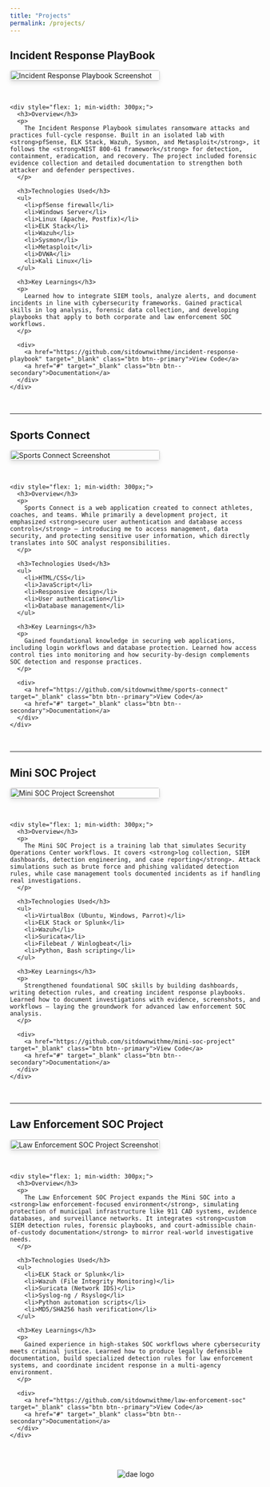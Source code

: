 ```yaml
---
title: "Projects"
permalink: /projects/
---
```


<div class="project-item" id="Incident Response PlayBook">
  <h2>Incident Response PlayBook</h2>
  
  <div style="display: flex; flex-wrap: wrap; gap: 2rem; margin-bottom: 2rem;">
    <div style="flex: 0 0 300px;">
      <img src="/assets/img/incident_response_playbook.png" alt="Incident Response Playbook Screenshot" style="width: 100%; border-radius: 4px; box-shadow: 0 4px 8px rgba(0,0,0,0.1);">
    </div>
     
    <div style="flex: 1; min-width: 300px;">
      <h3>Overview</h3>
      <p>
        The Incident Response Playbook simulates ransomware attacks and practices full-cycle response. Built in an isolated lab with <strong>pfSense, ELK Stack, Wazuh, Sysmon, and Metasploit</strong>, it follows the <strong>NIST 800-61 framework</strong> for detection, containment, eradication, and recovery. The project included forensic evidence collection and detailed documentation to strengthen both attacker and defender perspectives.
      </p>
      
      <h3>Technologies Used</h3>
      <ul>
        <li>pfSense firewall</li>
        <li>Windows Server</li>
        <li>Linux (Apache, Postfix)</li>
        <li>ELK Stack</li>
        <li>Wazuh</li>
        <li>Sysmon</li>
        <li>Metasploit</li>
        <li>DVWA</li>
        <li>Kali Linux</li>
      </ul>
      
      <h3>Key Learnings</h3>
      <p>
        Learned how to integrate SIEM tools, analyze alerts, and document incidents in line with cybersecurity frameworks. Gained practical skills in log analysis, forensic data collection, and developing playbooks that apply to both corporate and law enforcement SOC workflows.
      </p>
      
      <div>
        <a href="https://github.com/sitdownwithme/incident-response-playbook" target="_blank" class="btn btn--primary">View Code</a>
        <a href="#" target="_blank" class="btn btn--secondary">Documentation</a>
      </div>
    </div>
  </div>
</div>

<hr>

<div class="project-item" id="Sports Connect">
  <h2>Sports Connect</h2>
  
  <div style="display: flex; flex-wrap: wrap; gap: 2rem; margin-bottom: 2rem;">
    <div style="flex: 0 0 300px;">
      <img src="/assets/img/project3-placeholder.jpg.svg" alt="Sports Connect Screenshot" style="width: 100%; border-radius: 4px; box-shadow: 0 4px 8px rgba(0,0,0,0.1);">
    </div>
    
    <div style="flex: 1; min-width: 300px;">
      <h3>Overview</h3>
      <p>
        Sports Connect is a web application created to connect athletes, coaches, and teams. While primarily a development project, it emphasized <strong>secure user authentication and database access controls</strong> — introducing me to access management, data security, and protecting sensitive user information, which directly translates into SOC analyst responsibilities.
      </p>
      
      <h3>Technologies Used</h3>
      <ul>
        <li>HTML/CSS</li>
        <li>JavaScript</li>
        <li>Responsive design</li>
        <li>User authentication</li>
        <li>Database management</li>
      </ul>
      
      <h3>Key Learnings</h3>
      <p>
        Gained foundational knowledge in securing web applications, including login workflows and database protection. Learned how access control ties into monitoring and how security-by-design complements SOC detection and response practices.
      </p>
      
      <div>
        <a href="https://github.com/sitdownwithme/sports-connect" target="_blank" class="btn btn--primary">View Code</a>
        <a href="#" target="_blank" class="btn btn--secondary">Documentation</a>
      </div>
    </div>
  </div>
</div>

<hr>

<div class="project-item" id="Mini SOC Project">
  <h2>Mini SOC Project</h2>
  
  <div style="display: flex; flex-wrap: wrap; gap: 2rem; margin-bottom: 2rem;">
    <div style="flex: 0 0 300px;">
      <img src="/assets/img/mini_soc.png" alt="Mini SOC Project Screenshot" style="width: 100%; border-radius: 4px; box-shadow: 0 4px 8px rgba(0,0,0,0.1);">
    </div>
    
    <div style="flex: 1; min-width: 300px;">
      <h3>Overview</h3>
      <p>
        The Mini SOC Project is a training lab that simulates Security Operations Center workflows. It covers <strong>log collection, SIEM dashboards, detection engineering, and case reporting</strong>. Attack simulations such as brute force and phishing validated detection rules, while case management tools documented incidents as if handling real investigations.
      </p>
      
      <h3>Technologies Used</h3>
      <ul>
        <li>VirtualBox (Ubuntu, Windows, Parrot)</li>
        <li>ELK Stack or Splunk</li>
        <li>Wazuh</li>
        <li>Suricata</li>
        <li>Filebeat / Winlogbeat</li>
        <li>Python, Bash scripting</li>
      </ul>
      
      <h3>Key Learnings</h3>
      <p>
        Strengthened foundational SOC skills by building dashboards, writing detection rules, and creating incident response playbooks. Learned how to document investigations with evidence, screenshots, and workflows — laying the groundwork for advanced law enforcement SOC analysis.
      </p>
      
      <div>
        <a href="https://github.com/sitdownwithme/mini-soc-project" target="_blank" class="btn btn--primary">View Code</a>
        <a href="#" target="_blank" class="btn btn--secondary">Documentation</a>
      </div>
    </div>
  </div>
</div>

<hr>

<div class="project-item" id="Law Enforcement SOC Project">
  <h2>Law Enforcement SOC Project</h2>
  
  <div style="display: flex; flex-wrap: wrap; gap: 2rem; margin-bottom: 2rem;">
    <div style="flex: 0 0 300px;">
      <img src="/assets/img/law_enforcement_soc.png" alt="Law Enforcement SOC Project Screenshot" style="width: 100%; border-radius: 4px; box-shadow: 0 4px 8px rgba(0,0,0,0.1);">
    </div>
    
    <div style="flex: 1; min-width: 300px;">
      <h3>Overview</h3>
      <p>
        The Law Enforcement SOC Project expands the Mini SOC into a <strong>law enforcement-focused environment</strong>, simulating protection of municipal infrastructure like 911 CAD systems, evidence databases, and surveillance networks. It integrates <strong>custom SIEM detection rules, forensic playbooks, and court-admissible chain-of-custody documentation</strong> to mirror real-world investigative needs.
      </p>
      
      <h3>Technologies Used</h3>
      <ul>
        <li>ELK Stack or Splunk</li>
        <li>Wazuh (File Integrity Monitoring)</li>
        <li>Suricata (Network IDS)</li>
        <li>Syslog-ng / Rsyslog</li>
        <li>Python automation scripts</li>
        <li>MD5/SHA256 hash verification</li>
      </ul>
      
      <h3>Key Learnings</h3>
      <p>
        Gained experience in high-stakes SOC workflows where cybersecurity meets criminal justice. Learned how to produce legally defensible documentation, build specialized detection rules for law enforcement systems, and coordinate incident response in a multi-agency environment.
      </p>
      
      <div>
        <a href="https://github.com/sitdownwithme/law-enforcement-soc" target="_blank" class="btn btn--primary">View Code</a>
        <a href="#" target="_blank" class="btn btn--secondary">Documentation</a>
      </div>
    </div>
  </div>
</div>

<div style="text-align: center; margin-top: 3rem;">
  <img src="assets/img/dae.png" alt="dae logo" style="max-width: 150px; height: auto;">
</div>

